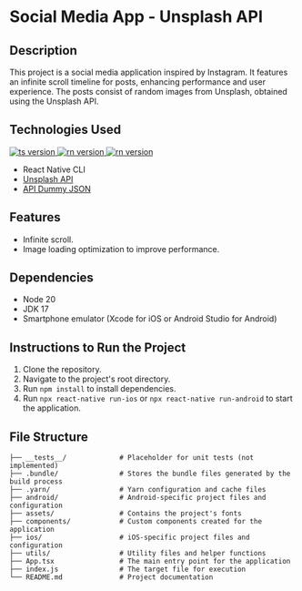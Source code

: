 # Social Media App - Unsplash API

## Description

This project is a social media application inspired by Instagram. It features an infinite scroll timeline for posts, enhancing performance and user experience. The posts consist of random images from Unsplash, obtained using the Unsplash API.

## Technologies Used

<span>
  <a href="https://www.typescriptlang.org/">
    <img src="https://img.shields.io/badge/TypeScript-5.0.4-blue.svg?style=flat-square" alt="ts version">
  </a>
  <a href="https://reactnative.dev/">
    <img src="https://img.shields.io/badge/ReactNative-0.74.3-blue.svg?style=flat-square" alt="rn version">
  </a>
  <a href="https://axios-http.com/docs/intro">
    <img src="https://img.shields.io/badge/Axios-1.7.2-purple.svg?style=flat-square" alt="rn version">
  </a>
</span>

- React Native CLI
- [Unsplash API](https://unsplash.com/developers)
- [API Dummy JSON](https://dummyjson.com/)

## Features

- Infinite scroll.
- Image loading optimization to improve performance.

## Dependencies

- Node 20
- JDK 17
- Smartphone emulator (Xcode for iOS or Android Studio for Android)

## Instructions to Run the Project

1. Clone the repository.
2. Navigate to the project's root directory.
3. Run `npm install` to install dependencies.
4. Run `npx react-native run-ios` or `npx react-native run-android` to start the application.

## File Structure

```plainText
├── __tests__/             # Placeholder for unit tests (not implemented)
├── .bundle/               # Stores the bundle files generated by the build process
├── .yarn/                 # Yarn configuration and cache files
├── android/               # Android-specific project files and configuration
├── assets/                # Contains the project's fonts
├── components/            # Custom components created for the application
├── ios/                   # iOS-specific project files and configuration
├── utils/                 # Utility files and helper functions
├── App.tsx                # The main entry point for the application
├── index.js               # The target file for execution
└── README.md              # Project documentation
```
